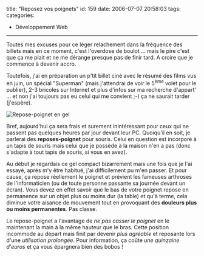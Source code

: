 title: "Reposez vos poignets"
id: 159
date: 2006-07-07 20:58:03
tags: 
categories: 
- Développement Web
---

Toutes mes excuses pour ce léger relachement dans la fréquence des billets mais en ce moment, c'est l'overdose de boulot ... mais le pire c'est que ça me plait et ne me dérange presque pas de finir tard. A croire que je commence à devenir accro.

Toutefois, j'ai en préparation un p'tit billet ciné avec le résumé des films vus en juin, un spécial "Superman" (mais j'attendrai de voir le 5<sup>ème</sup> volet pour le publier), 2-3 bricoles sur Internet et plus d'infos sur ma recherche d'appart' ... et non j'ai toujours pas eu celui qui me convient ;-) ça ne saurait tarder (j'espère).

![Repose-poignet en gel](https://oncletom.io/images/Internet/repose-poignet-gel.jpg)

Bref, aujourd'hui ça sera frais et surement inintéressant pour ceux qui ne passent pas quelques heures par jour devant leur PC. Quoiqu'il en soit, je parlerai des **reposes-poignet** pour souris. Celui en question est incorporé à un tapis de souris mais celui que je possède à la maison n'en a pas (donc s'adapte à tout tapis de souris, si vous en avez).

Au début je regardais ce gel compact bizarrement mais une fois que je l'ai essayé, après m'y être habitué, j'ai difficilement pu m'en passer. Et pour cause, ça repose réellement le poignet et prévient les fameuses arthroses de l'informaticien (ou de toute personne passante sa journée devant un écran). Vous devez en effet savoir que le bas de votre poignet repose en permanence sur un objet plus ou moins dur (la table) et qu'à terme, cela diminue votre aisance de mouvement tout en provoquant des **douleurs plus ou moins permanentes**. Pas classe.

Le repose-poignet a l'avantage de _ne pas casser le poignet_ en le maintenant la main à la même hauteur que le bras. Cette position incommode au départ mais finit par devenir _plus agréable_ et reposante lors d'une _utilisation prolongée_. Pour information, ça coûte _une quinzaine d'euros_ et ça vous épargnera bien des bobos !